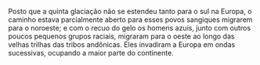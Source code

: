 ﻿Posto que a quinta glaciação não se estendeu tanto para o sul na Europa, o caminho estava parcialmente aberto para esses povos sangiques migrarem para o noroeste; e com o recuo do gelo os homens azuis, junto com outros poucos pequenos grupos raciais, migraram para o oeste ao longo das velhas trilhas das tribos andônicas. Eles invadiram a Europa em ondas sucessivas, ocupando a maior parte do continente.